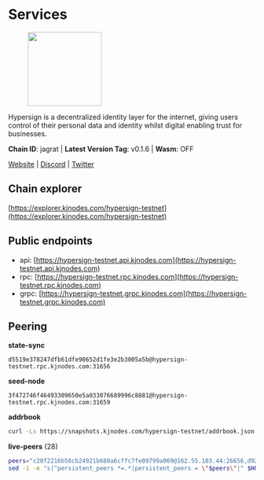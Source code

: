 # Services

<figure><img src="https://raw.githubusercontent.com/kj89/testnet_manuals/main/pingpub/logos/hypersign.png" width="150" alt=""><figcaption></figcaption></figure>

Hypersign is a decentralized identity layer for the internet, giving  users control of their personal data and identity whilst digital  enabling trust for businesses.

**Chain ID**: jagrat | **Latest Version Tag**: v0.1.6 | **Wasm**: OFF

[Website](https://hypersign.id) | [Discord](https://discord.gg/DmuUjMrHVw) | [Twitter](https://twitter.com/hypersignchain)




## Chain explorer
[https://explorer.kjnodes.com/hypersign-testnet](https://explorer.kjnodes.com/hypersign-testnet)

## Public endpoints

* api: [https://hypersign-testnet.api.kjnodes.com](https://hypersign-testnet.api.kjnodes.com)
* rpc: [https://hypersign-testnet.rpc.kjnodes.com](https://hypersign-testnet.rpc.kjnodes.com)
* grpc: [https://hypersign-testnet.grpc.kjnodes.com](https://hypersign-testnet.grpc.kjnodes.com)

## Peering

**state-sync**

```text
d5519e378247dfb61dfe90652d1fe3e2b3005a5b@hypersign-testnet.rpc.kjnodes.com:31656
```

**seed-node**

```text
3f472746f46493309650e5a033076689996c8881@hypersign-testnet.rpc.kjnodes.com:31659
```

**addrbook**
```bash
curl -Ls https://snapshots.kjnodes.com/hypersign-testnet/addrbook.json > $HOME/.hid-node/config/addrbook.json
```

**live-peers** (28)
```bash
peers="c20f2216b56cb24921b688a6cffc7fe09799a069@162.55.103.44:26656,d92268c246e02a54103f7098b901b876c88f006e@5.161.130.108:26656,d7c9b9a3c3a6c5f4ccdfb37a8358755b277271c1@3.110.226.164:26656,c5d8ad1f942cd9b9839f65a6543c460bfa1af161@38.242.221.205:26656,d5519e378247dfb61dfe90652d1fe3e2b3005a5b@65.109.68.190:31656,4e08d5b0cb43c8d5ffc42987a5166bab2a04a93b@65.109.92.240:21066,efcb16ec33d8e6233d1068fff679c6fd64bf5802@65.108.225.158:10956,1dae68f061204fe2c10e9476239c0333258889e7@65.109.31.114:2460,1e3f0aeb6f2a2017b122af2461a75c9695790954@65.108.233.109:10956,9876d1b1e5b5968c1c729559325dd909f93c1d34@65.108.238.61:56656,fbc7ce82f02e24257395dc0310ad2921ea61e199@65.109.92.148:61156,1de2abae74a4c5fd7d96d9869ef02187f81498f0@134.209.238.66:26656,bd2ae9f1c42183104719f7c44be078bb7d282a61@65.109.92.241:11056,eaf27acc810a3d6728dde972ebad26810cce0ae6@65.108.229.233:26656,aa8c0064e866dc57b341a389006df8925a0718fe@5.161.55.130:31656,610843eda2f0388cb8e75917e8c1f63350bd3bd1@154.26.131.130:16656,2c0379f78b655e8a386cb477e3cf3cae700c4a7f@213.239.207.175:34656,0c6758a3f4554bbc67da73993bbb697764c5c534@38.242.142.227:26656,c1b6d86f46eab9d0aa2e4399cddb9cf05d13621a@65.108.206.118:60556,3d6fdf19781c7725b5d23ebbef5950aab073c9f9@95.111.225.137:41656,55b3cf307182091e60b774712733231a8cc7f448@89.163.132.156:31656,a275d8018f683f279bf5167a72d294bfacafa839@178.63.102.172:41656,2641ddcf28d8adf448edb573de1efba0b6971d9e@178.154.222.128:26656,5b6356defbfc7227035698d6af7d686d3981a0eb@5.161.99.136:26656,620478e35ba6740f0afb2a0dd6ca9b34765bc60e@65.109.30.12:60856,cf94099349980f9593a3f0362c85fe7c6eda8b14@8.219.48.59:26656,7ac746f53266043a92a05db06d1306b4e5f7e7c8@65.109.112.20:11014,de1f980cc59bdb2457202768d4b4d964d783789e@167.235.21.165:36656"
sed -i -e "s|^persistent_peers *=.*|persistent_peers = \"$peers\"|" $HOME/.hid-node/config/config.toml
```
